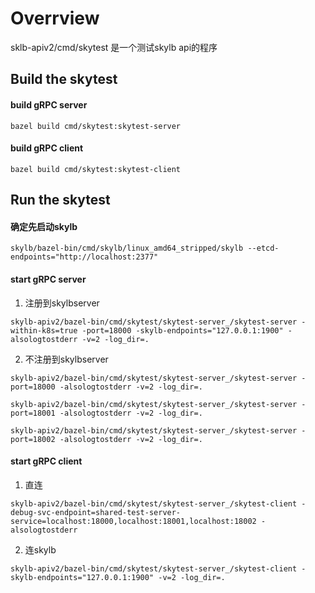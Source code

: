 # Overrview

sklb-apiv2/cmd/skytest 是一个测试skylb api的程序

## Build the skytest

#### build gRPC server

```shell
bazel build cmd/skytest:skytest-server
```

#### build gRPC client

```skytest
bazel build cmd/skytest:skytest-client
```

## Run the skytest

#### 确定先启动skylb

```
skylb/bazel-bin/cmd/skylb/linux_amd64_stripped/skylb --etcd-endpoints="http://localhost:2377"
```

#### start gRPC server

1. 注册到skylbserver

```
skylb-apiv2/bazel-bin/cmd/skytest/skytest-server_/skytest-server -within-k8s=true -port=18000 -skylb-endpoints="127.0.0.1:1900" -alsologtostderr -v=2 -log_dir=.
```

2. 不注册到skylbserver
```
skylb-apiv2/bazel-bin/cmd/skytest/skytest-server_/skytest-server -port=18000 -alsologtostderr -v=2 -log_dir=.

skylb-apiv2/bazel-bin/cmd/skytest/skytest-server_/skytest-server -port=18001 -alsologtostderr -v=2 -log_dir=.

skylb-apiv2/bazel-bin/cmd/skytest/skytest-server_/skytest-server -port=18002 -alsologtostderr -v=2 -log_dir=.
```

#### start gRPC client

1. 直连

```shell
skylb-apiv2/bazel-bin/cmd/skytest/skytest-server_/skytest-client -debug-svc-endpoint=shared-test-server-service=localhost:18000,localhost:18001,localhost:18002 -alsologtostderr
```

2. 连skylb

```shell
skylb-apiv2/bazel-bin/cmd/skytest/skytest-server_/skytest-client -skylb-endpoints="127.0.0.1:1900" -v=2 -log_dir=.
```

   